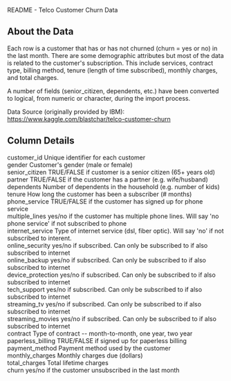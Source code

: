 README - Telco Customer Churn Data

## About the Data
Each row is a customer that has or has not churned (churn = yes or no) in the last month. There are some demographic attributes but most of the data is related to the customer's subscription. This include services, contract type, billing method, tenure (length of time subscribed), monthly charges, and total charges.

A number of fields (senior_citizen, dependents, etc.) have been converted to logical, from numeric or character, during the import process.

Data Source (originally provided by IBM): https://www.kaggle.com/blastchar/telco-customer-churn

## Column Details
customer_id                Unique identifier for each customer<br>
gender                        Customer's gender (male or female)<br>
senior_citizen                TRUE/FALSE if customer is a senior citizen (65+ years old)<br>
partner                       TRUE/FALSE if the customer has a partner (e.g. wife/husband)<br>
dependents                    Number of dependents in the household (e.g. number of kids)<br>
tenure                        How long the customer has been a subscriber (# months)<br>
phone_service                 TRUE/FALSE if the customer has signed up for phone service<br>
multiple_lines                yes/no if the customer has multiple phone lines. Will say 'no phone service' if not subscribed to phone<br>
internet_service              Type of internet service (dsl, fiber optic). Will say 'no' if not subscribed to interent.<br>
online_security               yes/no if subscribed. Can only be subscribed to if also subscribed to internet<br>
online_backup                 yes/no if subscribed. Can only be subscribed to if also subscribed to internet<br>
device_protection             yes/no if subscribed. Can only be subscribed to if also subscribed to internet<br>
tech_support                  yes/no if subscribed. Can only be subscribed to if also subscribed to internet<br>
streaming_tv                  yes/no if subscribed. Can only be subscribed to if also subscribed to internet<br>
streaming_movies              yes/no if subscribed. Can only be subscribed to if also subscribed to internet<br>
contract                      Type of contract -- month-to-month, one year, two year<br>
paperless_billing             TRUE/FALSE if signed up for paperless billing<br>
payment_method                Payment method used by the customer<br>
monthly_charges               Monthly charges due (dollars)<br>
total_charges                 Total lifetime charges<br>
churn                         yes/no if the customer unsubscribed in the last month<br>
